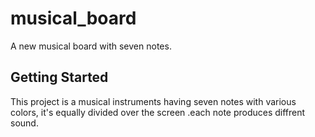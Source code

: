 # musical_board

A new musical board with seven notes.

## Getting Started

This project is a musical instruments having seven notes with various colors, it's equally divided over the screen .each note produces diffrent sound.